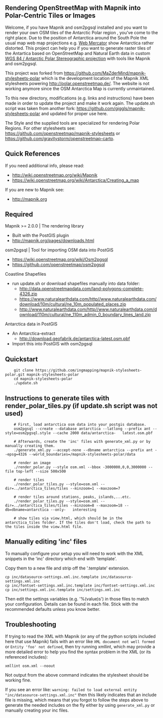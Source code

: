 Rendering OpenStreetMap with Mapnik into Polar-Centric Tiles or Images
----------------------------------------------------------------------

Welcome, if you have Mapnik and osm2pgsql installed and you want to render your own OSM tiles of the Antarctic Polar region , you've come to the right place. Due to the position of Antarctica around the South Pole the usual map web map projections e.g. [Web Mercator](https://epsg.io/3857) show Antarctica rather distorted. This project can help you if you want to generate raster tiles of the Antartica based on OpenStreetMap and Natural Earth data in custom [WGS 84 / Antarctic Polar Stereographic projection](https://epsg.io/3031) with tools like Mapnik and osm2pgsql.

This project was forked from https://github.com/MaZderMind/mapnik-stylesheets-polar which is the development location of the Mapnik XML stylesheets powering http://polar.openstreetmap.de/. The website is not working anymore since the OSM Antarctica Map is currently unmaintained. 

To this new directory, modifications (e.g. links and instructions) have been made in order to update the project and make it work again. The update.sh script was taken from another fork: https://github.com/giggls/mapnik-stylesheets-polar and updated for proper use here. 

The Style and the supplied tools are specialized for rendering Polar Regions. For other stylesheets see:  https://github.com/openstreetmap/mapnik-stylesheets or https://github.com/gravitystorm/openstreetmap-carto. 


Quick References
----------------
If you need additional info, please read:
 - http://wiki.openstreetmap.org/wiki/Mapnik
 - https://wiki.openstreetmap.org/wiki/Antarctica/Creating_a_map

If you are new to Mapnik see:
 - http://mapnik.org
 
Required
--------

Mapnik >= 2.0.0 | The rendering library
 * Built with the PostGIS plugin
 * http://mapnik.org/pages/downloads.html 

osm2pgsql | Tool for importing OSM data into PostGIS
 * https://wiki.openstreetmap.org/wiki/Osm2pgsql
 * https://github.com/openstreetmap/osm2pgsql

Coastline Shapefiles
 * run update.sh or download shapefiles manually into data folder:
   - http://data.openstreetmapdata.com/land-polygons-complete-4326.zip
   - https://www.naturalearthdata.com/http//www.naturalearthdata.com/download/10m/cultural/ne_10m_populated_places.zip
   - http://www.naturalearthdata.com/http//www.naturalearthdata.com/download/110m/cultural/ne_110m_admin_0_boundary_lines_land.zip

Antarctica data in PostGIS
 * An Antarctica-extract
   - http://download.geofabrik.de/antarctica-latest.osm.pbf
 * Import this into PostGIS with osm2pgsql

Quickstart
----------

````
    git clone https://github.com/ingmapping/mapnik-stylesheets-polar.git mapnik-stylesheets-polar
    cd mapnik-stylesheets-polar
    ./update.sh
````

Instructions to generate tiles with render_polar_tiles.py (if update.sh script was not used)
----------

````
    # First, load antarctica osm data into your postgis database. 
    osm2pgsql --create --database antarctica --latlong --prefix ant --style=osm2pgsql.style --cache 2000 data/antarctica-   latest.osm.pbf

    # Afterwards, create the 'inc' files with generate_xml.py or by manually creating them.
    ./generate_xml.py --accept-none --dbname antarctica --prefix ant --epsg=4326 --world_boundaries=/mapnik-stylesheets-polar/data
    
    # render an image
    ./render_polar.py --style osm.xml --bbox -3000000,0,0,3000000 --file top-left --size 500x500
    
    # render tiles
    ./render_polar_tiles.py --style=osm.xml --dir=../antarctica_tiles/tiles --minzoom=1 --maxzoom=7

    # render tiles around stations, peaks, islands,...etc.
    ./render_polar_tiles.py --style=osm.xml --dir=../antarctica_tiles/tiles --minzoom=8 --maxzoom=18 --db=dbname=antarctica --only-   interesting 
    
    # show tiles via view.html, which should be in the antarctica_tiles folder. If the tiles don't load, check the path to the tiles inside the view.html file.
````

Manually editing 'inc' files
----------------------------

To manually configure your setup you will need to work with the XML snippets 
in the 'inc' directory which end with 'template'.

Copy them to a new file and strip off the '.template' extension.

    cp inc/datasource-settings.xml.inc.template inc/datasource-settings.xml.inc
    cp inc/fontset-settings.xml.inc.template inc/fontset-settings.xml.inc
    cp inc/settings.xml.inc.template inc/settings.xml.inc

Then edit the settings variables (e.g. '%(value)s') in those files to match your configuration.
Details can be found in each file. Stick with the recommended defaults unless you know better.

Troubleshooting
---------------

If trying to read the XML with Mapnik (or any of the python scripts included here that use Mapnik)
fails with an error like `XML document not well formed` or `Entity 'foo' not defined`, then try running
xmllint, which may provide a more detailed error to help you find the syntax problem in the XML (or its
referenced includes):

    xmllint osm.xml --noout

Not output from the above command indicates the stylesheet should be working fine.

If you see an error like: `warning: failed to load external entity "inc/datasource-settings.xml.inc"` then this
likely indicates that an include file is missing, which means that you forgot to follow the steps above to generate the needed includes on the fly either by using `generate_xml.py` or manually creating your inc files.
